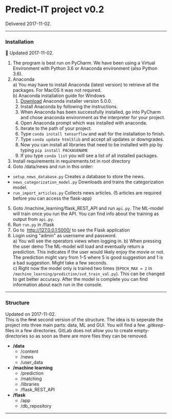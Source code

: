 # Predict-IT project v0.2
Delivered 2017-11-02.
***  


### **Installation**   
:snake: Updated 2017-11-02.
1.  The program is best run on PyCharm. We have been using a Virtual Environment with Python 3.6 or Anaconda environment (also Python 3.6).  
2. Anaconda  
  a)  You may have to install Anaconda (latest version) to retrieve all the packages. For MacOS it was not required.   
  b) Anaconda installation guide for Windows    
    1. [Download](https://www.anaconda.com/download/) Anaconda installer version 5.0.0.  
    2. Install Anaconda by following the instructions.  
    3. When Anaconda has been successfully installed, go into PyCharm and chose anaconda environment as the interpreter for your project.  
    4. Open Anaconda prompt which was installed with anaconda.  
    5. Iterate to the path of your project.  
    6. Type `conda install tensorflow` and wait for the installation to finish.  
    7. Type `conda update html5lib` and accept all updates or downgrades.  
    8. Now you can install all libraries that need to be installed with pip by typing `pip install PACKAGENAME`  
    9. If you type `conda list` you will see a list of all installed packages.  
3. Install requirements in requirements.txt in root directory  
4. Goto /data/news and run in this order:
 - `setup_news_database.py` Creates a database to store the news. 
 - `news_categorization_model.py` Downloads and trains the categorization model.
 - `run_import_articles.py` Collects news articles. (5 articles are required before you can access the flask-app)
5. Goto /machine_learning/flask_REST_API and run `api.py`. The ML-model will train once you run the API. You can find info about the training as output from `api.py`.
6. Run `run.py` in /flask  
7. Go to  http://127.0.0.1:5000/ to see the Flask application  
8. Login using "admin" as username and password.  
  a) You will see the operators views when logging in.
  b) When pressing the user demo The ML-model will load and eventually return a prediction. This indicates if the user would likely enjoy the movie or not. The prediction might vary from 1-5 where 5 is good suggestion and 1 is a bad suggestion. Might take a few seconds.  
  c) Right now the model only is trained two times (`EPOCH_MAX = 2` in `/machine_learning/prediction/svd_train_val.py`). This can be changed to get better accuracy. After the model is complete you can find information about each run in the console.  

***

### **Structure**
Updated on 2017-11-02.  
This is the ~~first~~ second version of the structure. The idea is to seperate the project into three main parts: data, ML and GUI. You will find a few _.gitkeep_-files in a few directories. GitLab does not allow you to create empty-directories so as soon as there are more files they can be removed.    
- **/data**                
  - /content         
  - /news       
  - /user_data       
- **/machine learning**   
  - /prediction   
  - /matching        
  - /libraries  
  - /flask_REST_API  
- **/flask**
  - /app
  - /db_repository
***